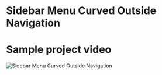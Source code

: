 # Sidebar Menu Curved Outside Navigation

# Sample project video
![Sidebar Menu Curved Outside Navigation](https://i.imgur.com/JnhvkYH.gif)
